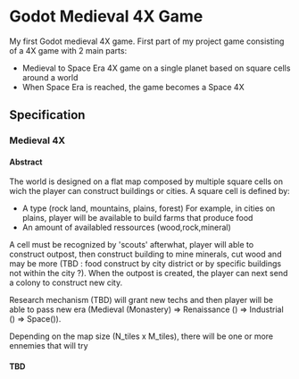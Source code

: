 # Godot Medieval 4X Game
My first Godot medieval 4X game. First part of my project game consisting of a 4X game with 2 main parts:
* Medieval to Space Era 4X game on a single planet based on square cells around a world 
* When Space Era is reached, the game becomes a Space 4X

## Specification

### Medieval 4X

#### Abstract

The world is designed on a flat map composed by multiple square cells on wich the player can construct buildings or cities. A square cell is defined by:
* A type (rock land, mountains, plains, forest)
    For example, in cities on plains, player will be available to build farms that produce food
* An amount of availabled ressources (wood,rock,mineral)

A cell must be recognized by 'scouts' afterwhat, player will able to construct outpost, then construct building to mine minerals, cut wood and may be more (TBD : food construct by city district or by specific buildings not within the city ?). When the outpost is created, the player can next send a colony to construct new city.

Research mechanism (TBD) will grant new techs and then player will be able to pass new era 
(Medieval (Monastery) => Renaissance () => Industrial () => Space()).

Depending on the map size (N_tiles x M_tiles), there will be one or more ennemies that will try 

#### TBD